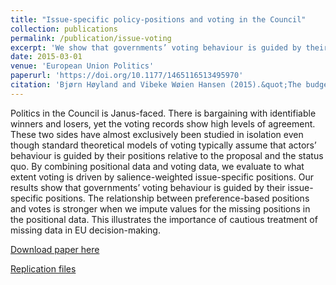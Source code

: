 ```yaml
---
title: "Issue-specific policy-positions and voting in the Council"
collection: publications
permalink: /publication/issue-voting
excerpt: 'We show that governments’ voting behaviour is guided by their issue-specific positions. '
date: 2015-03-01
venue: 'European Union Politics'
paperurl: 'https://doi.org/10.1177/1465116513495970'
citation: 'Bjørn Høyland and Vibeke Wøien Hansen (2015).&quot;The budgetary procedure in the European Union and the implications of the Treaty of Lisbon.&quot;<i> European Union Politics</i>  15 (1) 59 - 81.'
---
```

Politics in the Council is Janus-faced. There is bargaining with identifiable winners and losers, yet the voting records show high levels of agreement. These two sides have almost exclusively been studied in isolation even though standard theoretical models of voting typically assume that actors’ behaviour is guided by their positions relative to the proposal and the status quo. By combining positional data and voting data, we evaluate to what extent voting is driven by salience-weighted issue-specific positions. Our results show that governments’ voting behaviour is guided by their issue-specific positions. The relationship between preference-based positions and votes is stronger when we impute values for the missing positions in the positional data. This illustrates the importance of cautious treatment of missing data in EU decision-making.

[Download paper here](http://journals.sagepub.com/doi/pdf/10.1177/1465116513495970)

[Replication files](https://bjornhoyland.github.io/files/issue-voting.zip)
